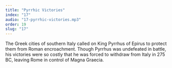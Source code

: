 ```yaml
---
title: "Pyrrhic Victories"
index: "17"
audio: "17-pyrrhic-victories.mp3"
order: 19
slug: "17"
---
```


The Greek cities of southern Italy called on King Pyrrhus of Epirus to protect them from Roman encroachment. Though Pyrrhus was undefeated in battle, his victories were so costly that he was forced to withdraw from Italy in 275 BC, leaving Rome in control of Magna Graecia.


